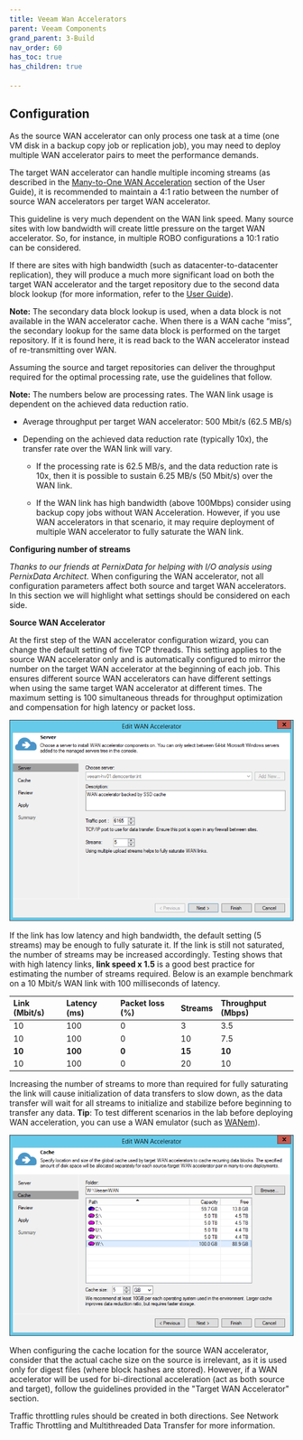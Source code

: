 ```yaml
---
title: Veeam Wan Accelerators
parent: Veeam Components
grand_parent: 3-Build
nav_order: 60
has_toc: true
has_children: true

---
```


## Configuration

As the source WAN accelerator can only process one task at a time (one VM disk in a backup copy job or replication job), you may need to deploy multiple WAN accelerator pairs to meet the performance demands.

The target WAN accelerator can handle multiple incoming streams (as described in the [Many-to-One WAN Acceleration](https://helpcenter.veeam.com/docs/backup/vsphere/wan_acceleration_many.html?ver=95) section of the User Guide), it is recommended to maintain a 4:1 ratio
between the number of source WAN accelerators per target WAN accelerator.

This guideline is very much dependent on the WAN link speed. Many source sites with low bandwidth will create little pressure on the target WAN accelerator. So, for instance, in multiple ROBO configurations a 10:1 ratio can be considered.

If there are sites with  high bandwidth (such as datacenter-to-datacenter replication), they will produce a much more significant load on both the target WAN accelerator and the target repository due to the second data block lookup (for more information, refer to the [User Guide](https://helpcenter.veeam.com/docs/backup/vsphere/wan_acceleration_sources.html?ver=95)).

**Note:** The secondary data block lookup is used, when a data block is not available in the WAN accelerator cache. When there is a WAN cache “miss”, the secondary lookup for the same data block is performed on the target repository. If it is found here, it is read back to the WAN accelerator instead of re-transmitting over WAN.

Assuming the source and target repositories can
deliver the throughput required for the optimal processing rate, use the guidelines that follow.

**Note:** The numbers below are processing rates. The WAN link usage is dependent on the achieved data reduction ratio.

-   Average throughput per target WAN accelerator: 500 Mbit/s (62.5 MB/s)

-   Depending on the achieved data reduction rate (typically 10x), the transfer rate over the WAN link will vary.

    -   If the processing rate is 62.5 MB/s, and the data reduction rate is 10x, then it is possible to sustain 6.25 MB/s (50 Mbit/s) over the WAN link.

    -   If the WAN link has high bandwidth (above 100Mbps) consider using backup copy jobs without WAN Acceleration. However, if you use WAN accelerators in that scenario, it may require deployment of multiple WAN accelerator to fully saturate the WAN link.

[^1]: A pair of WAN accelerators means any source WAN accelerator paired with the target WAN accelerator.

**Configuring number of streams**

*Thanks to our friends at PernixData for helping with I/O analysis using PernixData Architect.*
When configuring the WAN accelerator, not all configuration parameters affect both source and target WAN accelerators. In this section we will highlight what settings should be considered on each side.

**Source WAN Accelerator**

At the first step of the WAN accelerator configuration wizard, you can change the default setting of five TCP threads. This setting applies to the source WAN accelerator only and is automatically configured to mirror the number on the target WAN accelerator at the beginning of each job. This ensures different source WAN accelerators can have different settings when using the same target WAN accelerator at different times. The maximum setting is 100 simultaneous threads for throughput optimization and compensation for high latency or packet loss.

![*Source WAN accelerator streams*](./media/Streams.png)

If the link has low latency and high bandwidth, the default setting (5 streams) may be enough to fully saturate it. If the link is still not saturated, the number of streams may be increased accordingly.
Testing shows that with high latency links, **link speed x 1.5** is a good best practice for estimating the number of streams required. Below is an example benchmark on a 10 Mbit/s WAN link with 100 milliseconds of latency.

| Link (Mbit/s) | Latency (ms) | Packet loss (%) | Streams | Throughput (Mbps) |
|:--------------|:-------------|:----------------|:--------|:------------------|
| 10            | 100          | 0               | 3       | 3.5               |
| 10            | 100          | 0               | 10      | 7.5               |
| **10**        | **100**      | **0**           | **15**  | **10**            |
| 10            | 100          | 0               | 20      | 10                |


Increasing the number of streams to more than required for fully saturating the link will cause initialization of data transfers to slow down, as the data transfer will wait for all streams to initialize and stabilize before beginning to  transfer any data.
**Tip**: To test different scenarios in the lab before deploying WAN acceleration, you can use a WAN emulator (such as [WANem](http://wanem.sourceforge.net/)).

![*Source WAN accelerator cache*](./media/Cache_size_Src_Config.png)

When configuring the cache location for the source WAN accelerator, consider that the actual cache size on the source is irrelevant, as it is used only for digest files (where block hashes are stored). However, if a WAN accelerator will be used for bi-directional acceleration (act as both source and target), follow the guidelines provided in the "Target WAN Accelerator" section.

Traffic throttling rules should be created in both directions. See Network Traffic Throttling and Multithreaded Data Transfer for more information.


